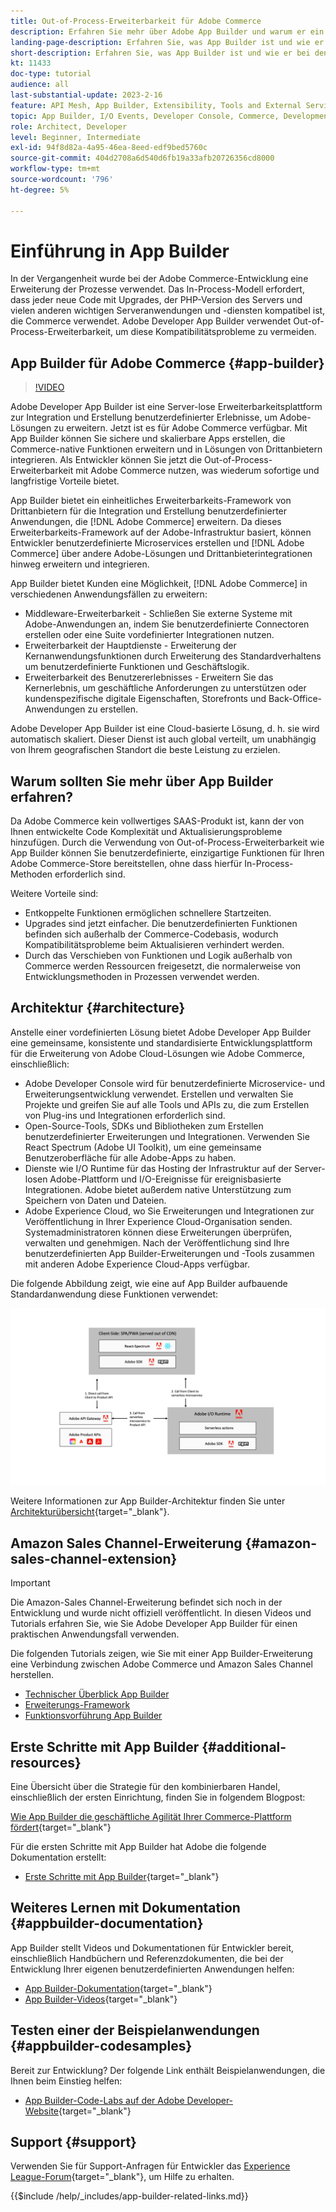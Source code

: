 ```yaml
---
title: Out-of-Process-Erweiterbarkeit für Adobe Commerce
description: Erfahren Sie mehr über Adobe App Builder und warum er ein wichtiger Aspekt der prozessexternen Erweiterbarkeit ist.
landing-page-description: Erfahren Sie, was App Builder ist und wie er bei den Entwicklungsstrategien von Adobe Commerce helfen kann.
short-description: Erfahren Sie, was App Builder ist und wie er bei den Entwicklungsstrategien von Adobe Commerce helfen kann.
kt: 11433
doc-type: tutorial
audience: all
last-substantial-update: 2023-2-16
feature: API Mesh, App Builder, Extensibility, Tools and External Services, Backend Development
topic: App Builder, I/O Events, Developer Console, Commerce, Development, Integrations
role: Architect, Developer
level: Beginner, Intermediate
exl-id: 94f8d82a-4a95-46ea-8eed-edf9bed5760c
source-git-commit: 404d2708a6d540d6fb19a33afb20726356cd8000
workflow-type: tm+mt
source-wordcount: '796'
ht-degree: 5%

---
```


# Einführung in App Builder

In der Vergangenheit wurde bei der Adobe Commerce-Entwicklung eine Erweiterung der Prozesse verwendet. Das In-Process-Modell erfordert, dass jeder neue Code mit Upgrades, der PHP-Version des Servers und vielen anderen wichtigen Serveranwendungen und -diensten kompatibel ist, die Commerce verwendet. Adobe Developer App Builder verwendet Out-of-Process-Erweiterbarkeit, um diese Kompatibilitätsprobleme zu vermeiden.

## App Builder für Adobe Commerce {#app-builder}

>[!VIDEO](https://video.tv.adobe.com/v/3412839?quality=12&learn=on)

Adobe Developer App Builder ist eine Server-lose Erweiterbarkeitsplattform zur Integration und Erstellung benutzerdefinierter Erlebnisse, um Adobe-Lösungen zu erweitern. Jetzt ist es für Adobe Commerce verfügbar. Mit App Builder können Sie sichere und skalierbare Apps erstellen, die Commerce-native Funktionen erweitern und in Lösungen von Drittanbietern integrieren. Als Entwickler können Sie jetzt die Out-of-Process-Erweiterbarkeit mit Adobe Commerce nutzen, was wiederum sofortige und langfristige Vorteile bietet.

App Builder bietet ein einheitliches Erweiterbarkeits-Framework von Drittanbietern für die Integration und Erstellung benutzerdefinierter Anwendungen, die [!DNL Adobe Commerce] erweitern. Da dieses Erweiterbarkeits-Framework auf der Adobe-Infrastruktur basiert, können Entwickler benutzerdefinierte Microservices erstellen und [!DNL Adobe Commerce] über andere Adobe-Lösungen und Drittanbieterintegrationen hinweg erweitern und integrieren.

App Builder bietet Kunden eine Möglichkeit, [!DNL Adobe Commerce] in verschiedenen Anwendungsfällen zu erweitern:

* Middleware-Erweiterbarkeit - Schließen Sie externe Systeme mit Adobe-Anwendungen an, indem Sie benutzerdefinierte Connectoren erstellen oder eine Suite vordefinierter Integrationen nutzen.
* Erweiterbarkeit der Hauptdienste - Erweiterung der Kernanwendungsfunktionen durch Erweiterung des Standardverhaltens um benutzerdefinierte Funktionen und Geschäftslogik.
* Erweiterbarkeit des Benutzererlebnisses - Erweitern Sie das Kernerlebnis, um geschäftliche Anforderungen zu unterstützen oder kundenspezifische digitale Eigenschaften, Storefronts und Back-Office-Anwendungen zu erstellen.

Adobe Developer App Builder ist eine Cloud-basierte Lösung, d. h. sie wird automatisch skaliert. Dieser Dienst ist auch global verteilt, um unabhängig von Ihrem geografischen Standort die beste Leistung zu erzielen.

## Warum sollten Sie mehr über App Builder erfahren?

Da Adobe Commerce kein vollwertiges SAAS-Produkt ist, kann der von Ihnen entwickelte Code Komplexität und Aktualisierungsprobleme hinzufügen. Durch die Verwendung von Out-of-Process-Erweiterbarkeit wie App Builder können Sie benutzerdefinierte, einzigartige Funktionen für Ihren Adobe Commerce-Store bereitstellen, ohne dass hierfür In-Process-Methoden erforderlich sind.

Weitere Vorteile sind:

* Entkoppelte Funktionen ermöglichen schnellere Startzeiten.
* Upgrades sind jetzt einfacher. Die benutzerdefinierten Funktionen befinden sich außerhalb der Commerce-Codebasis, wodurch Kompatibilitätsprobleme beim Aktualisieren verhindert werden.
* Durch das Verschieben von Funktionen und Logik außerhalb von Commerce werden Ressourcen freigesetzt, die normalerweise von Entwicklungsmethoden in Prozessen verwendet werden.

## Architektur {#architecture}

Anstelle einer vordefinierten Lösung bietet Adobe Developer App Builder eine gemeinsame, konsistente und standardisierte Entwicklungsplattform für die Erweiterung von Adobe Cloud-Lösungen wie Adobe Commerce, einschließlich:

* Adobe Developer Console wird für benutzerdefinierte Microservice- und Erweiterungsentwicklung verwendet. Erstellen und verwalten Sie Projekte und greifen Sie auf alle Tools und APIs zu, die zum Erstellen von Plug-ins und Integrationen erforderlich sind.
* Open-Source-Tools, SDKs und Bibliotheken zum Erstellen benutzerdefinierter Erweiterungen und Integrationen. Verwenden Sie React Spectrum (Adobe UI Toolkit), um eine gemeinsame Benutzeroberfläche für alle Adobe-Apps zu haben.
* Dienste wie I/O Runtime für das Hosting der Infrastruktur auf der Server-losen Adobe-Plattform und I/O-Ereignisse für ereignisbasierte Integrationen. Adobe bietet außerdem native Unterstützung zum Speichern von Daten und Dateien.
* Adobe Experience Cloud, wo Sie Erweiterungen und Integrationen zur Veröffentlichung in Ihrer Experience Cloud-Organisation senden. Systemadministratoren können diese Erweiterungen überprüfen, verwalten und genehmigen. Nach der Veröffentlichung sind Ihre benutzerdefinierten App Builder-Erweiterungen und -Tools zusammen mit anderen Adobe Experience Cloud-Apps verfügbar.

Die folgende Abbildung zeigt, wie eine auf App Builder aufbauende Standardanwendung diese Funktionen verwendet:

![Architektur](/help/assets/app-builder/app-builder-architecture.jpeg)

Weitere Informationen zur App Builder-Architektur finden Sie unter [Architekturübersicht](https://developer.adobe.com/app-builder/docs/guides/){target="_blank"}.

## Amazon Sales Channel-Erweiterung {#amazon-sales-channel-extension}

>[!IMPORTANT]
>
>Die Amazon-Sales Channel-Erweiterung befindet sich noch in der Entwicklung und wurde nicht offiziell veröffentlicht.  In diesen Videos und Tutorials erfahren Sie, wie Sie Adobe Developer App Builder für einen praktischen Anwendungsfall verwenden.

Die folgenden Tutorials zeigen, wie Sie mit einer App Builder-Erweiterung eine Verbindung zwischen Adobe Commerce und Amazon Sales Channel herstellen.

* [Technischer Überblick App Builder](../app-builder/app-builder-technical-overview.md)
* [Erweiterungs-Framework](../app-builder/extensibility-framework-commerce-eventing.md)
* [Funktionsvorführung App Builder](../app-builder/app-builder-functional-demonstration.md)

## Erste Schritte mit App Builder {#additional-resources}

Eine Übersicht über die Strategie für den kombinierbaren Handel, einschließlich der ersten Einrichtung, finden Sie in folgendem Blogpost:

[Wie App Builder die geschäftliche Agilität Ihrer Commerce-Plattform fördert](https://business.adobe.com/blog/how-to/how-app-builder-helps-you-implement-a-composable-commerce-strategy){target="_blank"}

Für die ersten Schritte mit App Builder hat Adobe die folgende Dokumentation erstellt:

* [Erste Schritte mit App Builder](https://developer.adobe.com/app-builder/docs/getting_started/){target="_blank"}

## Weiteres Lernen mit Dokumentation {#appbuilder-documentation}

App Builder stellt Videos und Dokumentationen für Entwickler bereit, einschließlich Handbüchern und Referenzdokumenten, die bei der Entwicklung Ihrer eigenen benutzerdefinierten Anwendungen helfen:

* [App Builder-Dokumentation](https://developer.adobe.com/app-builder/docs/overview/){target="_blank"}
* [App Builder-Videos](https://www.youtube.com/playlist?list=PLcVEYUqU7VRfDij-Jbjyw8S8EzW073F_o){target="_blank"}

## Testen einer der Beispielanwendungen {#appbuilder-codesamples}

Bereit zur Entwicklung? Der folgende Link enthält Beispielanwendungen, die Ihnen beim Einstieg helfen:

* [App Builder-Code-Labs auf der Adobe Developer-Website](https://developer.adobe.com/app-builder/docs/resources/){target="_blank"}

## Support {#support}

Verwenden Sie für Support-Anfragen für Entwickler das [Experience League-Forum](https://experienceleaguecommunities.adobe.com/t5/app-builder/ct-p/project-firefly){target="_blank"}, um Hilfe zu erhalten.

{{$include /help/_includes/app-builder-related-links.md}}
